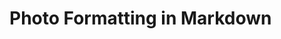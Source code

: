 # Photo Formatting in Markdown

<head>
    <style>
        .text-with-photo {
            display: flex;
        }

        .text-with-photo>p {
            width: 65%;
        }

        .text-with-photo>figure {
            width: 35%;
        }
    </style>
</head>

This blog's MVP was to get stuff out into the world. In order to focus on execution and building a process I decided to forego any kind of formatting. Today I want to iterate and make things flow a little bit better. I really want to have photos and text side by side and/or the ability to add photo carousels.
## Why
One non-project article I want to write is about my recent trip to Sardinia, Corsica, and Paris. I have tons of photons and putting them directly into the article with no formatting will look really low quality.

I also think it will be beneficial for project articles to have explanations and visuals side by side moving forward.

## Requirements
1. I can have two "columns", where text is on the left, photos are on the right in a article.
2. I can easily add photo descriptions.
3. (Bonus) I can have a photo carousel.
## Research
This might only be a project due to my unfamiliarity with markdown in general. Lets find out.

Someone named [David Wells](https://davidwells.io/snippets/how-to-align-images-in-markdown) has a nice little article on just inserting HTML into markdown. Below is the result of using:

```html
<img 
	 alt="A picture of a cat."
	 src="https://imagedelivery.net/XM0rX8WdEGAqoK0m1yhClg/972c77fc-2365-42a5-1786-b12c3c6cc100/public">
```

<img alt="A picture of a cat." src="https://imagedelivery.net/XM0rX8WdEGAqoK0m1yhClg/972c77fc-2365-42a5-1786-b12c3c6cc100/public">

I honestly did not know I could intermingle HTML and markdown together like this. This might be easier than I thought. This makes sizing easy but what about positioning. *Sidenote:* How easy would it be to add a bit of Javascript with a `<script />` tag? 

This honestly might be enough information to start iterating. Some notes from just reading through MDN `img` documentation:
-  [it looks like you can use media queries with pure html now which is amazing](https://developer.mozilla.org/en-US/docs/Web/HTML/Element/img#using_the_srcset_and_sizes_attributes)
	- I definitely thought I would need Javascript for anything viewport dynamic.
## Execution

### Sizing
Hardcoding sizing should be as simple as height and width:

```html
<img 
	 height="100" 
	 width="100" 
	 alt="A picture of a cat."
	 src="https://imagedelivery.net/XM0rX8WdEGAqoK0m1yhClg/972c77fc-2365-42a5-1786-b12c3c6cc100/public">
```

<img height="100" width="100" alt="A picture of a cat." src="https://imagedelivery.net/XM0rX8WdEGAqoK0m1yhClg/972c77fc-2365-42a5-1786-b12c3c6cc100/public">

This obviously has an issue with aspect ratios. I think I can just pass one or the other to maintain aspect ratios.

```html
<img 
	 height="100" 
	 alt="A picture of a cat."
	 src="https://imagedelivery.net/XM0rX8WdEGAqoK0m1yhClg/972c77fc-2365-42a5-1786-b12c3c6cc100/public">
```

<img height="100" alt="A picture of a cat." src="https://imagedelivery.net/XM0rX8WdEGAqoK0m1yhClg/972c77fc-2365-42a5-1786-b12c3c6cc100/public">

And here is an example of just width set.

```html
<img 
	 width="100" 
	 alt="A picture of a cat."
	 src="https://imagedelivery.net/XM0rX8WdEGAqoK0m1yhClg/972c77fc-2365-42a5-1786-b12c3c6cc100/public">
```

<img width="100" alt="A picture of a cat." src="https://imagedelivery.net/XM0rX8WdEGAqoK0m1yhClg/972c77fc-2365-42a5-1786-b12c3c6cc100/public">

### Positioning
<div class="text-with-photo">
    <p>
        testing 123here is some text and some even more text here is some text and some even more text here is some text
        and some even more text here is some text and some even more text here is some text and some even more text here
        is some text and some even more text here is some text and some even more text here is some text and some even
        more text here is som
    </p>
    <figure>
        <img alt="A picture of a cat."
            src="https://imagedelivery.net/XM0rX8WdEGAqoK0m1yhClg/972c77fc-2365-42a5-1786-b12c3c6cc100/public" />
        <figcaption>A picture of a cat.</figcaption>
    </figure>
</div>



<div style="display:flex;">
    <p style="width: 65%;">
        testing 123here is some text and some even more text here is some text and some even more text here is some text
        and some even more text here is some text and some even more text here is some text and some even more text here
        is some text and some even more text here is some text and some even more text here is some text and some even
        more text here is som
    </p>
    <figure style="width: 35%;">
        <img 
	        style="width: 100%;"
	        alt="A picture of a cat."
            src="https://imagedelivery.net/XM0rX8WdEGAqoK0m1yhClg/972c77fc-2365-42a5-1786-b12c3c6cc100/public" />
        <figcaption>A picture of a cat.</figcaption>
    </figure>
</div>

#### Difficulties
While writing this, the markdown looks how I would want it, but when entering reader mode, its clearly broken. How do I define photos to have width


### 
## Following Through
the final steps to call this "done"
